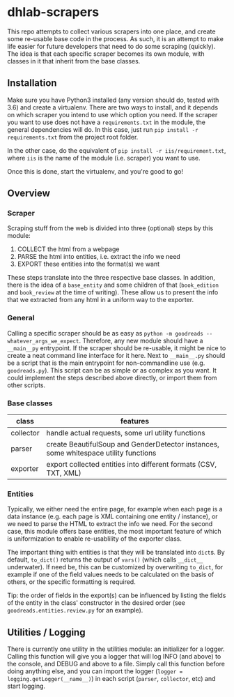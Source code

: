 # dhlab-scrapers

This repo attempts to collect various scrapers into one place, and create some re-usable base code in the process. As such, it is an attempt to make life easier for future developers that need to do some scraping (quickly). The idea is that each specific scraper becomes its own module, with classes in it that inherit from the base classes.

## Installation

Make sure you have Python3 installed (any version should do, tested with 3.6) and create a virtualenv. There are two ways to install, and it depends on which scraper you intend to use which option you need. If the scraper you want to use does not have a `requirements.txt` in the module, the general dependencies will do. In this case, just run `pip install -r requirements.txt` from the project root folder.

In the other case, do the equivalent of `pip install -r iis/requirement.txt`, where `iis` is the name of the module (i.e. scraper) you want to use.

Once this is done, start the virtualenv, and you're good to go!

## Overview

### Scraper

Scraping stuff from the web is divided into three (optional) steps by this module:

1. COLLECT the html from a webpage
2. PARSE the html into entities, i.e. extract the info we need
3. EXPORT these entities into the format(s) we want

These steps translate into the three respective base classes. In addition, there is the idea of a `base_entity` and some children of that (`book_edition` and `book_review` at the time of writing). These allow us to present the info that we extracted from any html in a uniform way to the exporter.

### General

Calling a specific scraper should be as easy as `python -m goodreads --whatever_args_we_expect`. Therefore, any new module should have a `__main__py` entrypoint. If the scraper should be re-usable, it might be nice to create a neat command line interface for it here. Next to `__main__.py` should be a script that is the main entrypoint for non-commandline use (e.g. `goodreads.py`). This script can be as simple or as complex as you want. It could implement the steps described above directly, or import them from other scripts.

### Base classes

| class | features |
| ----- | ----- |
| collector | handle actual requests, some url utility functions |
| parser | create BeautifulSoup and GenderDetector instances, some whitespace utility functions |
| exporter | export collected entities into different formats (CSV, TXT, XML)

### Entities

Typically, we either need the entire page, for example when each page is a data instance (e.g. each page is XML containing one entity / instance), or we need to parse the HTML to extract the info we need. For the second case, this module offers base entities, the most important feature of which is uniformization to enable re-usablility of the exporter class.

The important thing with entities is that they will be translated into `dict`s. By default, `to_dict()` returns the output of `vars()` (which calls `__dict__` underwater). If need be, this can be customized by overwriting `to_dict`, for example if one of the field values needs to be calculated on the basis of others, or the specific formatting is required.

Tip: the order of fields in the export(s) can be influenced by listing the fields of the entity in the class' constructor in the desired order (see `goodreads.entities.review.py` for an example).

## Utilities / Logging

There is currently one utility in the utilities module: an initializer for a logger. Calling this function will give you a logger that will log INFO (and above) to the console, and DEBUG and above to a file. Simply call this function before doing anything else, and you can import the logger (`logger = logging.getLogger(__name__)`) in each script (`parser`, `collector`, etc) and start logging.
